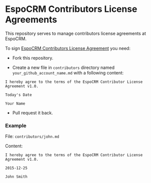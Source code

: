 # EspoCRM Contributors License Agreements

This repository serves to manage contributors license agreements at EspoCRM. 

To sign [EspoCRM Contributors License Agreement](https://github.com/espocrm/cla/blob/master/cla.md) you need:

* Fork this repository.

* Create a new file in `contributors` directory named `your_github_account_name.md` with a following content:
```
I hereby agree to the terms of the EspoCRM Contributor License Agreement v1.0.

Today's Date

Your Name
```
* Pull request it back.

### Example

File: `contributors/john.md`

Content:
```
I hereby agree to the terms of the EspoCRM Contributor License Agreement v1.0.

2015-12-25

John Smith
```
